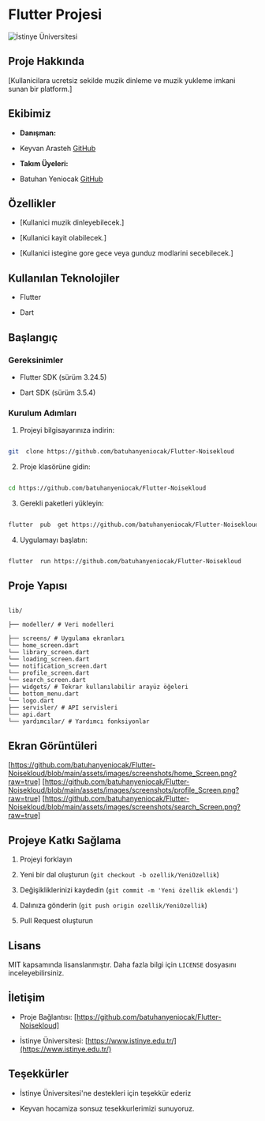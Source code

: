 
# Flutter Projesi

  

![İstinye Üniversitesi](https://www.unitededucation.com/linklogoch/istinye-university-logo.png)

  

## Proje Hakkında

[Kullanicilara ucretsiz sekilde muzik dinleme ve muzik yukleme imkani sunan bir platform.]

  

## Ekibimiz

-  **Danışman:**  
- Keyvan Arasteh [GitHub](https://github.com/keyvanarasteh)


-  **Takım Üyeleri:**

- Batuhan Yeniocak [GitHub](https://github.com/batuhanyeniocak)

  

## Özellikler

- [Kullanici muzik dinleyebilecek.]

- [Kullanici kayit olabilecek.]

- [Kullanici istegine gore gece veya gunduz modlarini secebilecek.]

  

## Kullanılan Teknolojiler

- Flutter

- Dart

  

## Başlangıç

  

### Gereksinimler

- Flutter SDK (sürüm 3.24.5)

- Dart SDK (sürüm 3.5.4)

  

### Kurulum Adımları

1. Projeyi bilgisayarınıza indirin:

```bash

git  clone https://github.com/batuhanyeniocak/Flutter-Noisekloud

```

  

2. Proje klasörüne gidin:

```bash

cd https://github.com/batuhanyeniocak/Flutter-Noisekloud

```

  

3. Gerekli paketleri yükleyin:

```bash

flutter  pub  get https://github.com/batuhanyeniocak/Flutter-Noisekloud

```

  

4. Uygulamayı başlatın:

```bash

flutter  run https://github.com/batuhanyeniocak/Flutter-Noisekloud

```

  

## Proje Yapısı

```

lib/

├── modeller/ # Veri modelleri

├── screens/ # Uygulama ekranları
└── home_screen.dart
└── library_screen.dart
└── loading_screen.dart
└── notification_screen.dart
└── profile_screen.dart
└── search_screen.dart
├── widgets/ # Tekrar kullanılabilir arayüz öğeleri
└── bottom_menu.dart
└── logo.dart
├── servisler/ # API servisleri
└── api.dart
└── yardımcılar/ # Yardımcı fonksiyonlar

```

  

## Ekran Görüntüleri

[https://github.com/batuhanyeniocak/Flutter-Noisekloud/blob/main/assets/images/screenshots/home_Screen.png?raw=true]
[https://github.com/batuhanyeniocak/Flutter-Noisekloud/blob/main/assets/images/screenshots/profile_Screen.png?raw=true]
[https://github.com/batuhanyeniocak/Flutter-Noisekloud/blob/main/assets/images/screenshots/search_Screen.png?raw=true]

  

## Projeye Katkı Sağlama

1. Projeyi forklayın

2. Yeni bir dal oluşturun (`git checkout -b ozellik/YeniOzellik`)

3. Değişikliklerinizi kaydedin (`git commit -m 'Yeni özellik eklendi'`)

4. Dalınıza gönderin (`git push origin ozellik/YeniOzellik`)

5. Pull Request oluşturun

  

## Lisans

MIT kapsamında lisanslanmıştır. Daha fazla bilgi için `LICENSE` dosyasını inceleyebilirsiniz.

  

## İletişim

- Proje Bağlantısı: [https://github.com/batuhanyeniocak/Flutter-Noisekloud]

- İstinye Üniversitesi: [https://www.istinye.edu.tr/](https://www.istinye.edu.tr/)

  

## Teşekkürler

- İstinye Üniversitesi'ne destekleri için teşekkür ederiz

- Keyvan hocamiza sonsuz tesekkurlerimizi sunuyoruz.